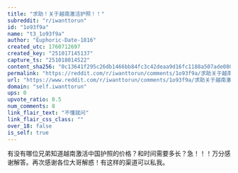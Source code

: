```yaml
---
title: "求助！关于越南激活护照！！"
subreddit: "r/iwanttorun"
id: "1o93f9a"
name: "t3_1o93f9a"
author: "Euphoric-Date-1816"
created_utc: 1760712697
created_key: "251017145137"
capture_ts: "251018014522"
content_sha256: "0c13641f295c26db1466bb84fc3c42deaa9d16fc1188a507ade08055c9a7c3f7"
permalink: "https://reddit.com/r/iwanttorun/comments/1o93f9a/求助关于越南激活护照/"
url: "https://www.reddit.com/r/iwanttorun/comments/1o93f9a/求助关于越南激活护照/"
domain: "self.iwanttorun"
ups: 0
upvote_ratio: 0.5
num_comments: 8
link_flair_text: "不懂就问"
link_flair_css_class: ""
over_18: false
is_self: true
---
```


有没有哪位兄弟知道越南激活中国护照的价格？和时间需要多长？急！！！万分感谢解答。再次感谢各位大哥解惑！有这样的渠道可以私我。

